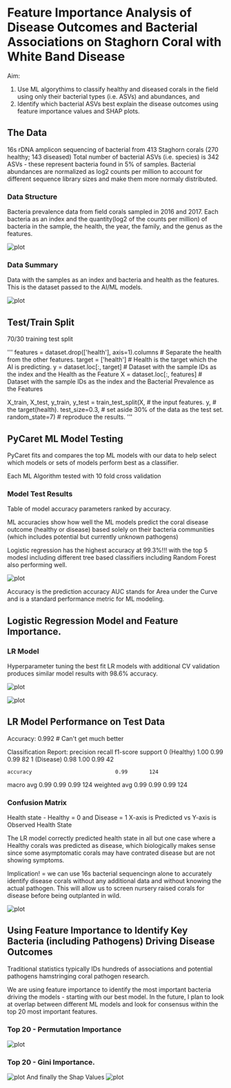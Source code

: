 # Feature Importance Analysis of Disease Outcomes and Bacterial Associations on Staghorn Coral with White Band Disease

Aim: 
1. Use ML algorythims to classify healthy and diseased corals in the field using only their bacterial types (i.e. ASVs) and abundances, and
2. Identify which bacterial ASVs best explain the disease outcomes using feature importance values and SHAP plots.

## The Data

16s rDNA amplicon sequencing of bacterial from 413 Staghorn corals (270 healthy; 143 diseased)
Total number of bacterial ASVs (i.e. species) is 342 ASVs - these represent bacteria found in 5% of samples.
Bacterial abundances are normalized as log2 counts per million to account for different sequence library sizes and make them more normaly distributed.

### Data Structure
 
Bacteria prevalence data from field corals sampled in 2016 and 2017.
Each bacteria as an index and the quantity(log2 of the counts per million) of bacteria in the sample, the health, the year, the family, and the genus as the features.

![plot](/NewData/BacteriaDFSummary.png)

### Data Summary

Data with the samples as an index and bacteria and health as the features. This is the dataset passed to the AI/ML models.

![plot](/NewData/SampleDFSummary.png)

## Test/Train Split

70/30 training test split

'''
features = dataset.drop(['health'], axis=1).columns  # Separate the health from the other features.
target = ['health']  # Health is the target which the AI is predicting.
y = dataset.loc[:, target]  # Dataset with the sample IDs as the index and the Health as the Feature
X = dataset.loc[:, features]  # Dataset with the sample IDs as the index and the Bacterial Prevalence as the Features


X_train, X_test, y_train, y_test = train_test_split(X,               # the input features.
                                                    y,               # the target(health).
                                                    test_size=0.3,   # set aside 30% of the data as the test set.
                                                    random_state=7)  # reproduce the results.
'''

## PyCaret ML Model Testing

PyCaret fits and compares the top ML models with our data to help select which models or sets of models perform best as a classifier.

Each ML Algorithm tested with 10 fold cross validation

### Model Test Results

Table of model accuracy parameters ranked by accuracy. 

ML accuracies show how well the ML models predict the coral disease outcome (healthy or disease) based solely on their bacteria communities (which includes potential but currently unknown pathogens)

Logistic regression has the highest accuracy at 99.3%!!! with the top 5 modesl including different tree based classifiers including Random Forest also performing well.

![plot](/NewData/PycaretBM.png)

Accuracy is the prediction accuracy
AUC stands for Area under the Curve and is a standard performance metric for ML modeling.

## Logistic Regression Model and Feature Importance.

### LR Model
Hyperparameter tuning the best fit LR models with additional CV validation produces similar model results with 98.6% accuracy.

![plot](/NewData/LR_Tune.png)

![plot](/NewData/LR_AUC.png)

## LR Model Performance on Test Data

Accuracy: 0.992 # Can't get much better

Classification Report:
                         precision    recall  f1-score   support
           0 (Healthy)      1.00      0.99      0.99        82
           1 (Disease)      0.98      1.00      0.99        42

    accuracy                           0.99       124
   macro avg       0.99      0.99      0.99       124
weighted avg       0.99      0.99      0.99       124


### Confusion Matrix

Health state - Healthy = 0 and Disease = 1
X-axis is Predicted vs Y-axis is Observed Health State

The LR model correctly predicted health state in all but one case where a Healthy corals was predicted as disease, which biologically makes sense since some asymptomatic corals may have contrated disease but are not showing symptoms.

Implication! = we can use 16s bacterial sequencingn alone to accurately identify disease corals without any additional data and without knowing the actual pathogen. This will allow us to screen nursery raised corals for disease before being outplanted in wild.

![plot](/NewData/LRConMat.png)

## Using Feature Importance to Identify Key Bacteria (including Pathogens) Driving Disease Outcomes

Traditional statistics typically IDs hundreds of associations and potential pathogens hamstringing coral pathogen research.

We are using feature importance to identify the most important bacteria driving the models - starting with our best model. In the future, I plan to look at overlap between different ML models and look for consensus within the top 20 most important features.


### Top 20 - Permutation Importance

![plot](/NewData/LR_T20P_IMP.png)

### Top 20 - Gini Importance.
![plot](/NewData/LR_T20G_IMP.png)
And finally the Shap Values
![plot](/NewData/LR_T20S_IMP.png)
